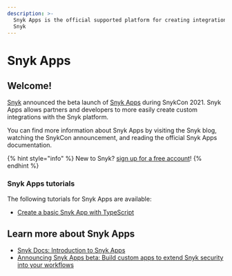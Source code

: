 ```yaml
---
description: >-
  Snyk Apps is the official supported platform for creating integrations with
  Snyk
---
```


# Snyk Apps

## Welcome!

[Snyk](https://snyk.io) announced the beta launch of [Snyk Apps](https://docs.snyk.io) during SnykCon 2021. Snyk Apps allows partners and developers to more easily create custom integrations with the Snyk platform.

You can find more information about Snyk Apps by visiting the Snyk blog, watching the SnykCon announcement, and reading the official Snyk Apps documentation.

{% hint style="info" %}
New to Snyk? [sign up for a free account](https://snyk.io)!
{% endhint %}

### Snyk Apps tutorials

The following tutorials for Snyk Apps are available:

* [Create a basic Snyk App with TypeScript](creating-a-snyk-app-with-typescript/)

## Learn more about Snyk Apps

* [Snyk Docs: Introduction to Snyk Apps](https://docs.snyk.io/features/integrations/snyk-apps/introduction-to-snyk-apps)
* [Announcing Snyk Apps beta: Build custom apps to extend Snyk security into your workflows](https://snyk.io/blog/snyk-apps-beta-build-custom-apps-extend-snyk-security-into-workflows/)
